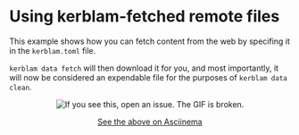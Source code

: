 # Using kerblam-fetched remote files

This example shows how you can fetch content from the web by specifing it in
the `kerblam.toml` file.

`kerblam data fetch` will then download it for you, and most importantly, it will
now be considered an expendable file for the purposes of `kerblam data clean`.

<div align="center">

![If you see this, open an issue. The GIF is broken.](https://s9.gifyu.com/images/SF2WV.gif)

[See the above on Asciinema](https://asciinema.org/a/640834)

</div>

